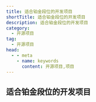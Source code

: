 ```yaml
---
title: 适合铂金段位的开发项目
shortTitle: 适合铂金段位的开发项目
description: 适合铂金段位的开发项目
category:
  - 开源项目
tag:
  - 开源项目
head:
  - - meta
    - name: keywords
      content: 开源项目,项目
---
```


## 适合铂金段位的开发项目